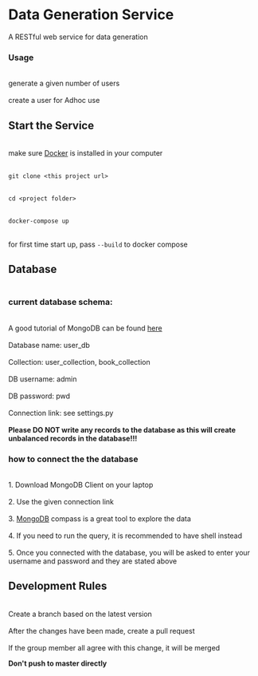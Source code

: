 # Data Generation Service

A RESTful web service for data generation

### Usage
<br>generate a given number of users</br>
<br>create a user for Adhoc use </br>

## Start the Service
<br>make sure [Docker](https://docs.docker.com/docker-for-windows/install/) is installed in your computer</br>

<br>`git clone <this project url>` </br>

<br>`cd <project folder>`</br>

<br>`docker-compose up`</br>

<br> for first time start up, pass `--build` to docker compose </br>

## Database
### <br>current database schema: </br>
<br>A good tutorial of MongoDB can be found [here](https://www.tutorialspoint.com/mongodb/index.htm)</br>
<br>Database name: user_db</br>
<br>Collection: user_collection, book_collection</br>
<br>DB username: admin</br>
<br>DB password: pwd</br>
<br>Connection link: see settings.py</br>
<br>**Please DO NOT write any records to the database as this will create unbalanced records in the database!!!**</br>

### how to connect the the database
<br>1. Download MongoDB Client on your laptop</br>
<br>2. Use the given connection link</br>
<br>3. [MongoDB](https://www.mongodb.com/download-center/compass) compass is a great tool to explore the data</br>
<br>4. If you need to run the query, it is recommended to have shell instead </br>
<br>5. Once you connected with the database, you will be asked to enter your username and password and they are stated above</br>

## Development Rules

<br>Create a branch based on the latest version</br>
<br>After the changes have been made, create a pull request</br>
<br>If the group member all agree with this change, it will be merged</br>

**Don't push to master directly** 
